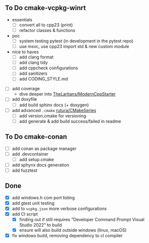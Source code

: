 ## To Do cmake-vcpkg-winrt
- essentials
   - [ ] convert all to cpp23 (print)
   - [ ] refactor classes & functions
- poc
   - [ ] system testing pytest (in development in the pytest repo)
   - [ ] use msvc, use cpp23 import std & new custom module
- nice to haves
	- [ ] add clang format
	- [ ] add clang tidy
	- [ ] add cppcheck configurations
	- [ ] add sanitizers
	- [ ] add CODING_STYLE.md
 - [ ] add coverage
  	- dive deeper into [TheLartians/ModernCppStarter](https://github.com/TheLartians/ModernCppStarter)
- [ ] add doxyfile
	- [ ] add build sphinx docs (+ doxygen)	
- [ ] add advanced `.cmake` [rutura/CMakeSeries](https://github.com/rutura/CMakeSeries/tree/main/Ep034/rooster/cmake)
	- [ ] add version.cmake for versioning
	- [ ] add generate & add build success/failed in readme

## To Do cmake-conan
- [ ] add conan as package manager
- [ ] add .devcontainer
	- [ ] add setup.cmake
- [ ] add sphynx docs generation
- [ ] add fuzztest

## Done
- [x] add windows.h com port listing
- [x] add gtest unit testing
- [x] add to `vcpkg.json` more verbose configurations
- [x] add CI script
	- [x] finding out if still requires "Developer Command Prompt Visual Studio 2022" to build
	- [x] ensure will also build outside windows (linux, macOS)
- [x] fix windows build, removing dependency to cl compiler
